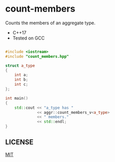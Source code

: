 # count-members

Counts the members of an aggregate type.

- C++17
- Tested on GCC

``` c++

#include <iostream>
#include "count_members.hpp"

struct a_type
{
    int a;
    int b;
    int c;
};

int main()
{
    std::cout << "a_type has "
              << aggr::count_members_v<a_type>
              << " members."
              << std::endl;
}

```

## LICENSE
[MIT](https://raw.githubusercontent.com/OzanCansel/count-members/master/LICENSE)
